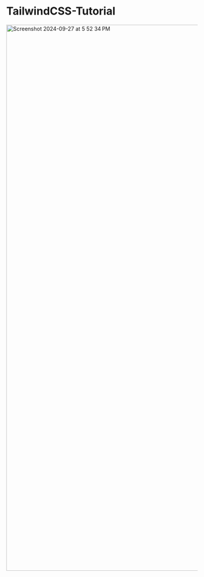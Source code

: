 # TailwindCSS-Tutorial
<img width="1440" alt="Screenshot 2024-09-27 at 5 52 34 PM" src="https://github.com/user-attachments/assets/732ae499-8429-4bfb-91d7-ec5098a87ee0">
